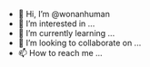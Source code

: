 - 👋 Hi, I’m @wonanhuman
- 👀 I’m interested in ...
- 🌱 I’m currently learning ...
- 💞️ I’m looking to collaborate on ...
- 📫 How to reach me ...

<!---
wonanhuman/wonanhuman is a ✨ special ✨ repository because its `README.md` (this file) appears on your GitHub profile.
You can click the Preview link to take a look at your changes.
--->
